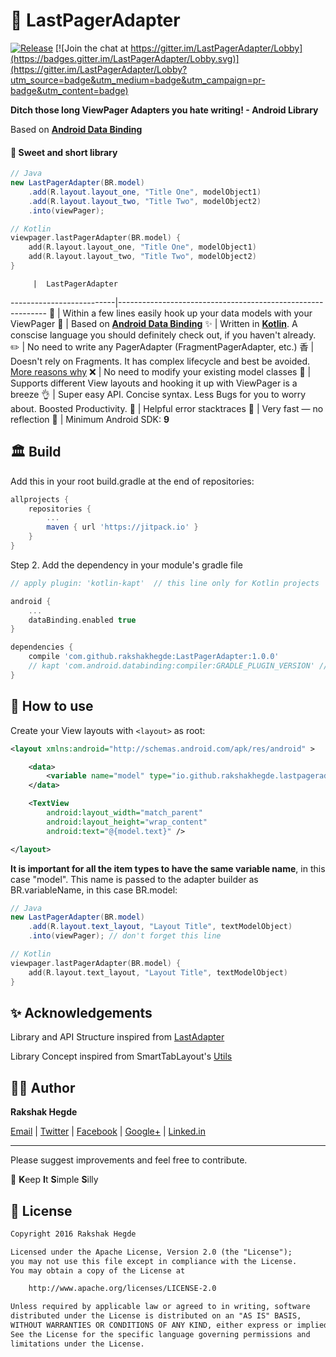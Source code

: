 # :rocket: LastPagerAdapter

[![Release](https://jitpack.io/v/rakshakhegde/LastPagerAdapter.svg)](https://jitpack.io/#rakshakhegde/LastPagerAdapter)
[![Join the chat at https://gitter.im/LastPagerAdapter/Lobby](https://badges.gitter.im/LastPagerAdapter/Lobby.svg)](https://gitter.im/LastPagerAdapter/Lobby?utm_source=badge&utm_medium=badge&utm_campaign=pr-badge&utm_content=badge)

**Ditch those long ViewPager Adapters you hate writing! - Android Library**

Based on [**Android Data Binding**](https://developer.android.com/topic/libraries/data-binding/index.html)

#### :kiss: Sweet and short library

```java
// Java
new LastPagerAdapter(BR.model)
    .add(R.layout.layout_one, "Title One", modelObject1)
    .add(R.layout.layout_two, "Title Two", modelObject2)
    .into(viewPager);
```
```kotlin
// Kotlin
viewpager.lastPagerAdapter(BR.model) {
    add(R.layout.layout_one, "Title One", modelObject1)
    add(R.layout.layout_two, "Title Two", modelObject2)
}
```

         |  LastPagerAdapter
--------------------------|------------------------------------------------------------
:monorail: | Within a few lines easily hook up your data models with your ViewPager
:link: | Based on [**Android Data Binding**](https://developer.android.com/topic/libraries/data-binding/index.html)
:sparkles: | Written in [**Kotlin**](https://kotlinlang.org/). A conscise language you should definitely check out, if you haven't already.
:pencil2: | No need to write any PagerAdapter (FragmentPagerAdapter, etc.)
⾹ |  Doesn't rely on Fragments. It has complex lifecycle and best be avoided. [More reasons why](https://medium.com/square-corner-blog/advocating-against-android-fragments-81fd0b462c97#.k3lif924a)
:x: | No need to modify your existing model classes
:page_with_curl: | Supports different View layouts and hooking it up with ViewPager is a breeze
:ok_hand: | Super easy API. Concise syntax. Less Bugs for you to worry about. Boosted Productivity.
:memo: | Helpful error stacktraces
:rocket: | Very fast — no reflection
:iphone: | Minimum Android SDK: **9**

## :classical_building: Build

Add this in your root build.gradle at the end of repositories:
```gradle
allprojects {
    repositories {
        ...
        maven { url 'https://jitpack.io' }
    }
}
```
Step 2. Add the dependency in your module's gradle file
```gradle
// apply plugin: 'kotlin-kapt'  // this line only for Kotlin projects

android {
    ...
    dataBinding.enabled true
}

dependencies {
    compile 'com.github.rakshakhegde:LastPagerAdapter:1.0.0'
    // kapt 'com.android.databinding:compiler:GRADLE_PLUGIN_VERSION' // this line only for Kotlin projects
}
```

## :thinking: How to use

Create your View layouts with `<layout>` as root:

```xml
<layout xmlns:android="http://schemas.android.com/apk/res/android" >

    <data>
        <variable name="model" type="io.github.rakshakhegde.lastpageradaptersample.TextModel" />
    </data>

    <TextView
        android:layout_width="match_parent"
        android:layout_height="wrap_content"
        android:text="@{model.text}" />

</layout>
```

**It is important for all the item types to have the same variable name**, in this case "model".
This name is passed to the adapter builder as BR.variableName, in this case BR.model:

```java
// Java
new LastPagerAdapter(BR.model)
    .add(R.layout.text_layout, "Layout Title", textModelObject)
    .into(viewPager); // don't forget this line
```
```kotlin
// Kotlin
viewpager.lastPagerAdapter(BR.model) {
    add(R.layout.text_layout, "Layout Title", textModelObject)
}
```

## :sparkles: Acknowledgements

Library and API Structure inspired from [LastAdapter](https://github.com/nitrico/LastAdapter)

Library Concept inspired from SmartTabLayout's [Utils](https://github.com/ogaclejapan/SmartTabLayout/tree/master/utils-v4)

## :man_cartwheeling: Author
**Rakshak Hegde**

[Email](mailto:rakshakhegde@gmail.com) | [Twitter](https://twitter.com/rakshakhegde) | [Facebook](https://www.facebook.com/rakshakhegde) | [Google+](https://plus.google.com/+RakshakHegde) | [Linked.in](https://in.linkedin.com/in/rakshakrhegde)

<hr/>

Please suggest improvements and feel free to contribute.

:kiss: **K**eep **I**t **S**imple **S**illy


## :memo: License
```txt
Copyright 2016 Rakshak Hegde

Licensed under the Apache License, Version 2.0 (the "License");
you may not use this file except in compliance with the License.
You may obtain a copy of the License at

    http://www.apache.org/licenses/LICENSE-2.0

Unless required by applicable law or agreed to in writing, software
distributed under the License is distributed on an "AS IS" BASIS,
WITHOUT WARRANTIES OR CONDITIONS OF ANY KIND, either express or implied.
See the License for the specific language governing permissions and
limitations under the License.
```
